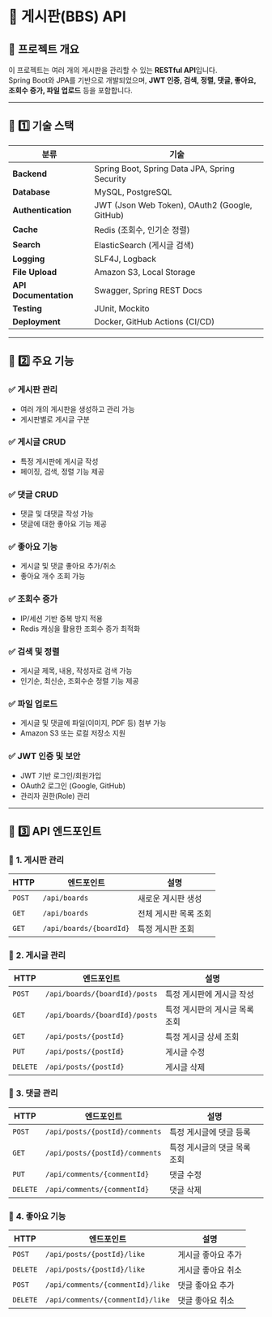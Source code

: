# 📝 게시판(BBS) API

## 🚀 프로젝트 개요
이 프로젝트는 여러 개의 게시판을 관리할 수 있는 **RESTful API**입니다.  
Spring Boot와 JPA를 기반으로 개발되었으며, **JWT 인증, 검색, 정렬, 댓글, 좋아요, 조회수 증가, 파일 업로드** 등을 포함합니다.

---

## 📌 1️⃣ 기술 스택
| 분류 | 기술 |
|------|------|
| **Backend** | Spring Boot, Spring Data JPA, Spring Security |
| **Database** | MySQL, PostgreSQL |
| **Authentication** | JWT (Json Web Token), OAuth2 (Google, GitHub) |
| **Cache** | Redis (조회수, 인기순 정렬) |
| **Search** | ElasticSearch (게시글 검색) |
| **Logging** | SLF4J, Logback |
| **File Upload** | Amazon S3, Local Storage |
| **API Documentation** | Swagger, Spring REST Docs |
| **Testing** | JUnit, Mockito |
| **Deployment** | Docker, GitHub Actions (CI/CD) |

---

## 📌 2️⃣ 주요 기능
### ✅ **게시판 관리**
- 여러 개의 게시판을 생성하고 관리 가능
- 게시판별로 게시글 구분

### ✅ **게시글 CRUD**
- 특정 게시판에 게시글 작성
- 페이징, 검색, 정렬 기능 제공

### ✅ **댓글 CRUD**
- 댓글 및 대댓글 작성 가능
- 댓글에 대한 좋아요 기능 제공

### ✅ **좋아요 기능**
- 게시글 및 댓글 좋아요 추가/취소
- 좋아요 개수 조회 가능

### ✅ **조회수 증가**
- IP/세션 기반 중복 방지 적용
- Redis 캐싱을 활용한 조회수 증가 최적화

### ✅ **검색 및 정렬**
- 게시글 제목, 내용, 작성자로 검색 가능
- 인기순, 최신순, 조회수순 정렬 기능 제공

### ✅ **파일 업로드**
- 게시글 및 댓글에 파일(이미지, PDF 등) 첨부 가능
- Amazon S3 또는 로컬 저장소 지원

### ✅ **JWT 인증 및 보안**
- JWT 기반 로그인/회원가입
- OAuth2 로그인 (Google, GitHub)
- 관리자 권한(Role) 관리

---

## 📌 3️⃣ API 엔드포인트

### 📍 **1. 게시판 관리**
| HTTP | 엔드포인트 | 설명 |
|------|-----------|------|
| `POST` | `/api/boards` | 새로운 게시판 생성 |
| `GET` | `/api/boards` | 전체 게시판 목록 조회 |
| `GET` | `/api/boards/{boardId}` | 특정 게시판 조회 |

### 📍 **2. 게시글 관리**
| HTTP | 엔드포인트 | 설명 |
|------|-----------|------|
| `POST` | `/api/boards/{boardId}/posts` | 특정 게시판에 게시글 작성 |
| `GET` | `/api/boards/{boardId}/posts` | 특정 게시판의 게시글 목록 조회 |
| `GET` | `/api/posts/{postId}` | 특정 게시글 상세 조회 |
| `PUT` | `/api/posts/{postId}` | 게시글 수정 |
| `DELETE` | `/api/posts/{postId}` | 게시글 삭제 |

### 📍 **3. 댓글 관리**
| HTTP | 엔드포인트 | 설명 |
|------|-----------|------|
| `POST` | `/api/posts/{postId}/comments` | 특정 게시글에 댓글 등록 |
| `GET` | `/api/posts/{postId}/comments` | 특정 게시글의 댓글 목록 조회 |
| `PUT` | `/api/comments/{commentId}` | 댓글 수정 |
| `DELETE` | `/api/comments/{commentId}` | 댓글 삭제 |

### 📍 **4. 좋아요 기능**
| HTTP | 엔드포인트 | 설명 |
|------|-----------|------|
| `POST` | `/api/posts/{postId}/like` | 게시글 좋아요 추가 |
| `DELETE` | `/api/posts/{postId}/like` | 게시글 좋아요 취소 |
| `POST` | `/api/comments/{commentId}/like` | 댓글 좋아요 추가 |
| `DELETE` | `/api/comments/{commentId}/like` | 댓글 좋아요 취소 |

